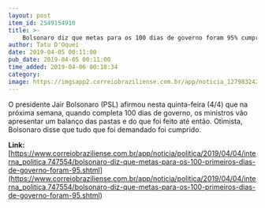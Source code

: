 ```yaml
---
layout: post
item_id: 2549154910
title: >-
    Bolsonaro diz que metas para os 100 dias de governo foram 95% cumpridas
author: Tatu D'Oquei
date: 2019-04-05 00:11:00
pub_date: 2019-04-05 00:11:00
time_added: 2019-04-06 00:18:34
category: 
image: https://imgsapp2.correiobraziliense.com.br/app/noticia_127983242361/2019/04/04/747554/20190404211404893652a.jpg
---
```


O presidente Jair Bolsonaro (PSL) afirmou nesta quinta-feira (4/4) que na próxima semana, quando completa 100 dias de governo, os ministros vão apresentar um balanço das pastas e do que foi feito até então. Otimista, Bolsonaro disse que tudo que foi demandado foi cumprido.

**Link:** [https://www.correiobraziliense.com.br/app/noticia/politica/2019/04/04/interna_politica,747554/bolsonaro-diz-que-metas-para-os-100-primeiros-dias-de-governo-foram-95.shtml](https://www.correiobraziliense.com.br/app/noticia/politica/2019/04/04/interna_politica,747554/bolsonaro-diz-que-metas-para-os-100-primeiros-dias-de-governo-foram-95.shtml)


